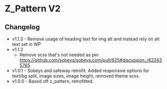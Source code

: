 # Z_Pattern V2
## Changelog
- v1.1.3 - Remove usage of heading text for img alt and instead rely on alt text set in WP
- v1.1.2 
	- Remove scss that's not needed as per https://github.com/sobeys/sobeys.com/pull/625#discussion_r622435765
- v1.0.1 - Sobeys and safeway retrofit. Added responsive options for text/bg split, image sizes, image height, removed theme scss. 
- v1.0.0 - Based off z_pattern, retrofitted.